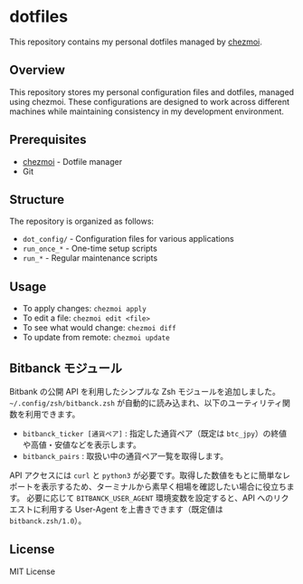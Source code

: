 # dotfiles

This repository contains my personal dotfiles managed by [chezmoi](https://www.chezmoi.io/).

## Overview

This repository stores my personal configuration files and dotfiles, managed using chezmoi. These configurations are designed to work across different machines while maintaining consistency in my development environment.

## Prerequisites

- [chezmoi](https://www.chezmoi.io/install/) - Dotfile manager
- Git

## Structure

The repository is organized as follows:

- `dot_config/` - Configuration files for various applications
- `run_once_*` - One-time setup scripts
- `run_*` - Regular maintenance scripts

## Usage

- To apply changes: `chezmoi apply`
- To edit a file: `chezmoi edit <file>`
- To see what would change: `chezmoi diff`
- To update from remote: `chezmoi update`

## Bitbanck モジュール

Bitbank の公開 API を利用したシンプルな Zsh モジュールを追加しました。`~/.config/zsh/bitbanck.zsh` が自動的に読み込まれ、以下のユーティリティ関数を利用できます。

- `bitbanck_ticker [通貨ペア]` : 指定した通貨ペア（既定は `btc_jpy`）の終値や高値・安値などを表示します。
- `bitbanck_pairs` : 取扱い中の通貨ペア一覧を取得します。

API アクセスには `curl` と `python3` が必要です。取得した数値をもとに簡単なレポートを表示するため、ターミナルから素早く相場を確認したい場合に役立ちます。
必要に応じて `BITBANCK_USER_AGENT` 環境変数を設定すると、API へのリクエストに利用する User-Agent を上書きできます（既定値は `bitbanck.zsh/1.0`）。

## License

MIT License

